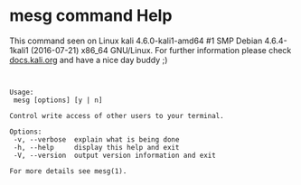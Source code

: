# mesg command Help
 
 This command seen on Linux kali 4.6.0-kali1-amd64 #1 SMP Debian 4.6.4-1kali1 (2016-07-21) x86_64 GNU/Linux. For further information please check [docs.kali.org](docs.kali.org) and have a nice day buddy ;) 

~~~


Usage:
 mesg [options] [y | n]

Control write access of other users to your terminal.

Options:
 -v, --verbose  explain what is being done
 -h, --help     display this help and exit
 -V, --version  output version information and exit

For more details see mesg(1).

~~~

